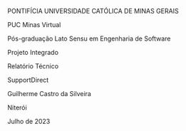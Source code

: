 PONTIFÍCIA UNIVERSIDADE CATÓLICA DE MINAS GERAIS 

PUC Minas Virtual 

Pós-graduação Lato Sensu em Engenharia de Software 
 

 

 

 

Projeto Integrado 

Relatório Técnico 

SupportDirect 

 

 

Guilherme Castro da Silveira 

 

 

 

 

Niterói 

Julho de 2023 

 

